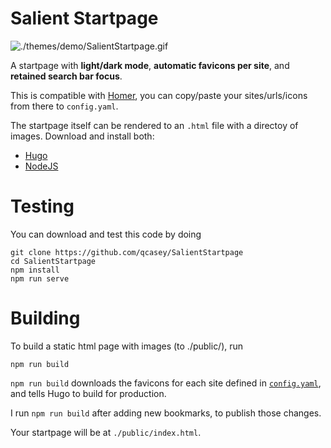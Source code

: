 # Salient Startpage

![./themes/demo/SalientStartpage.gif](./themes/demo/SalientStartpage.gif)

A startpage with **light/dark mode**, **automatic favicons per site**, and **retained search bar focus**.

This is compatible with [Homer](https://github.com/bastienwirtz/homer), you can copy/paste your sites/urls/icons from there to `config.yaml`.

The startpage itself can be rendered to an `.html` file with a directoy of images. Download and install both:

* [Hugo](https://gohugo.io/getting-started/installing/)
* [NodeJS](https://nodejs.org/en/download/)

# Testing

You can download and test this code by doing

```
git clone https://github.com/qcasey/SalientStartpage
cd SalientStartpage
npm install
npm run serve
```

# Building

To build a static html page with images (to ./public/), run

``npm run build``

`npm run build` downloads the favicons for each site defined in [`config.yaml`](./config.yaml), and tells Hugo to build for production.

I run `npm run build` after adding new bookmarks, to publish those changes.

Your startpage will be at `./public/index.html`.

